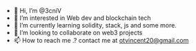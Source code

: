 - 👋 Hi, I’m @3cniV
- 👀 I’m interested in Web dev and blockchain tech
- 🌱 I’m currently learning solidity, stack, js and some more.
- 💞️ I’m looking to collaborate on web3 projects 
- 📫 How to reach me .? contact me at otvincent20@gmail.com

<!---
3cniV/3cniV is a ✨ special ✨ repository because its `README.md` (this file) appears on your GitHub profile.
You can click the Preview link to take a look at your changes.
--->
